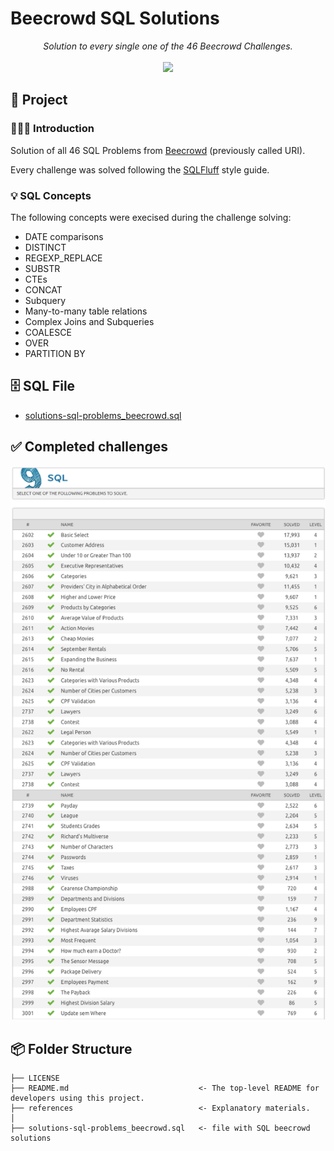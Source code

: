 # Beecrowd SQL Solutions


<div align="center">
  <em>Solution to every single one of the 46 Beecrowd Challenges.</em>
</div>

<br>

<div align="center">
<img src="https://img.shields.io/badge/postgres-%23316192.svg?style=for-the-badge&logo=postgresql&logoColor=white">
</div>

## 📖 Project

### 👨🏻‍🏫 Introduction

Solution of all 46 SQL Problems from [Beecrowd](https://www.beecrowd.com.br/judge/en/problems/index/9) (previously called URI).

Every challenge was solved following the [SQLFluff](https://about.gitlab.com/handbook/business-technology/data-team/platform/sql-style-guide/) style guide.

### 💡 SQL Concepts

The following concepts were execised during the challenge solving:
- DATE comparisons
- DISTINCT
- REGEXP_REPLACE
- SUBSTR
- CTEs
- CONCAT 
- Subquery
- Many-to-many table relations 
- Complex Joins and Subqueries 
- COALESCE
- OVER 
- PARTITION BY

## 🗄 SQL File

- [solutions-sql-problems_beecrowd.sql](solutions-sql-problems_beecrowd.sql)

## ✅ Completed challenges

<img src="references/beecrowd-sql-problems.png">

## 📦 Folder Structure

    ├── LICENSE
    ├── README.md                             <- The top-level README for developers using this project.
    ├── references                            <- Explanatory materials.
    │
    ├── solutions-sql-problems_beecrowd.sql   <- file with SQL beecrowd solutions